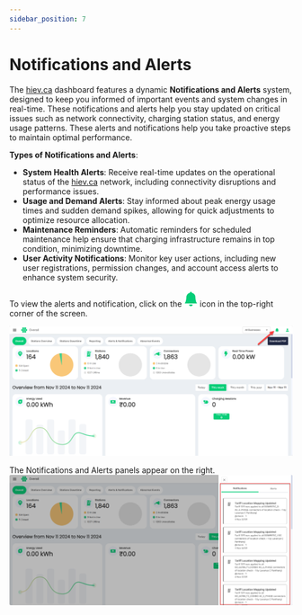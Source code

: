 ```yaml
---
sidebar_position: 7
---
```

# Notifications and Alerts

The [hiev.ca](https://hiev.ca) dashboard features a dynamic **Notifications and Alerts** system, designed to keep you informed of important events and system changes in real-time. These notifications and alerts help you stay updated on critical issues such as network connectivity, charging station status, and energy usage patterns. These alerts and notifications help you take proactive steps to maintain optimal performance.

**Types of Notifications and Alerts**:

- **System Health Alerts**: Receive real-time updates on the operational status of the [hiev.ca](https://hiev.ca) network, including connectivity disruptions and performance issues.
- **Usage and Demand Alerts**: Stay informed about peak energy usage times and sudden demand spikes, allowing for quick adjustments to optimize resource allocation.
- **Maintenance Reminders**: Automatic reminders for scheduled maintenance help ensure that charging infrastructure remains in top condition, minimizing downtime.
- **User Activity Notifications**: Monitor key user actions, including new user registrations, permission changes, and account access alerts to enhance system security.

To view the alerts and notification, click on the ![Alerts and Notifications](img/bell.png)
icon in the top-right corner of the screen.

![Alerts and Notifications](img/notifications.png)

The Notifications and Alerts panels appear on the right.
![Alerts and Notifications](img/notifications2.png)
